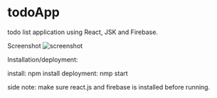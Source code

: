 # todoApp
todo list application using React, JSK and Firebase.

Screenshot
![screenshot](https://user-images.githubusercontent.com/43787912/59564161-67c5d780-903b-11e9-8eb6-e4e1d488719a.png)

Installation/deployment:

install: npm install
deployment: nmp start

side note:
make sure react.js and firebase is installed before running. 

